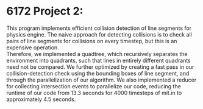 # 6172 Project 2: 
This program implements efficient collision detection of line segments for physics engine. The naive approach for detecting collisions is to check all pairs of line segments for collisions on every timestep, but this is an expensive operation.  
Therefore, we implemented a quadtree, which recursively separates the environment into quadrants, such that lines in entirely different quadrants need not be compared. 
We further optimized by creating a fast pass in our collision-detection check using the bounding boxes of line segment, and through the parallelization of our algorithm. 
We also implemented a reducer for collecting intersection events to parallelize our code, reducing the runtime of our code from 13.3 seconds for 4000 timesteps of mit.in to approximately 4.5 seconds.
